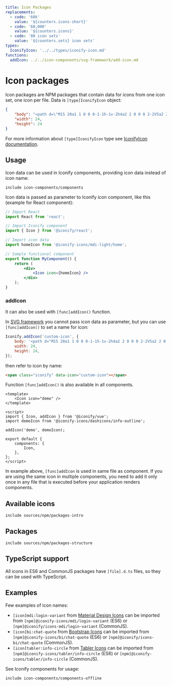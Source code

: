 ```yaml
title: Icon Packages
replacements:
  - code: '60k'
    value: '${counters.icons-short}'
  - code: '60,000'
    value: '${counters.icons}'
  - code: '80 icon sets'
    value: '${counters.sets} icon sets'
types:
  IconifyIcon: '../../types/iconify-icon.md'
functions:
  addIcon: ../../icon-components/svg-framework/add-icon.md
```

# Icon packages

Icon packages are NPM packages that contain data for icons from one icon set, one icon per file. Data is `[type]IconifyIcon` object:

```json
{
	"body": "<path d=\"M15 20a1 1 0 0 0-1-1h-1v-2h4a2 2 0 0 0 2-2V5a2 2 0 0 0-2-2H7a2 2 0 0 0-2 2v10a2 2 0 0 0 2 2h4v2h-1a1 1 0 0 0-1 1H2v2h7a1 1 0 0 0 1 1h4a1 1 0 0 0 1-1h7v-2h-7m-8-5V5h10v10H7z\" fill=\"currentColor\"/>",
	"width": 24,
	"height": 24
}
```

For more information about `[type]IconifyIcon` type see [IconifyIcon documentation](../../types/iconify-icon.md).

## Usage

Icon data can be used in Iconify components, providing icon data instead of icon name:

`include icon-components/components`

Icon data is passed as parameter to Iconify icon component, like this (example for React component):

```jsx
// Import React
import React from 'react';

// Import Iconify component
import { Icon } from '@iconify/react';

// Import icon data
import homeIcon from '@iconify-icons/mdi-light/home';

// Sample functional component
export function MyComponent() {
	return (
		<div>
			<Icon icon={homeIcon} />
		</div>
	);
}
```

### addIcon

It can also be used with `[func]addIcon()` function.

In [SVG framework](../../icon-components/svg-framework/index.md) you cannot pass icon data as parameter, but you can use `[func]addIcon()` to set a name for icon:

```js
Iconify.addIcon('custom-icon', {
	body: '<path d="M15 20a1 1 0 0 0-1-1h-1v-2h4a2 2 0 0 0 2-2V5a2 2 0 0 0-2-2H7a2 2 0 0 0-2 2v10a2 2 0 0 0 2 2h4v2h-1a1 1 0 0 0-1 1H2v2h7a1 1 0 0 0 1 1h4a1 1 0 0 0 1-1h7v-2h-7m-8-5V5h10v10H7z" fill="currentColor"/>',
	width: 24,
	height: 24,
});
```

then refer to icon by name:

```html
<span class="iconify" data-icon="custom-icon"></span>
```

Function `[func]addIcon()` is also available in all components.

```vue
<template>
	<Icon icon="demo" />
</template>

<script>
import { Icon, addIcon } from '@iconify/vue';
import demoIcon from '@iconify-icons/dashicons/info-outline';

addIcon('demo', demoIcon);

export default {
	components: {
		Icon,
	},
};
</script>
```

In example above, `[func]addIcon` is used in same file as component. If you are using the same icon in multiple components, you need to add it only once in any file that is executed before your application renders components.

## Available icons

`include sources/npm/packages-intro`

## Packages

`include sources/npm/packages-structure`

## TypeScript support

All icons in ES6 and CommonJS packages have `[file].d.ts` files, so they can be used with TypeScript.

## Examples

Few examples of icon names:

- `[icon]mdi:login-variant` from [Material Design Icons](https://icon-sets.iconify.design/mdi/) can be imported from `[npm]@iconify-icons/mdi/login-variant` (ES6) or `[npm]@iconify/icons-mdi/login-variant` (CommonJS).
- `[icon]bi:chat-quote` from [Bootstrap Icons](https://icon-sets.iconify.design/bi/) can be imported from `[npm]@iconify-icons/bi/chat-quote` (ES6) or `[npm]@iconify/icons-bi/chat-quote` (CommonJS).
- `[icon]tabler:info-circle` from [Tabler Icons](https://icon-sets.iconify.design/tabler/) can be imported from `[npm]@iconify-icons/tabler/info-circle` (ES6) or `[npm]@iconify-icons/tabler/info-circle` (CommonJS).

See Iconify components for usage:

`include icon-components/components-offline`
